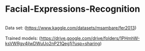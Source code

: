 # Facial-Expressions-Recognition

<br>Data set: (https://www.kaggle.com/datasets/msambare/fer2013)</br>
<br>Trained models: (https://drive.google.com/drive/folders/1PHmhW-ksVWRgv4jlwDWuUo2nP21Qeg1j?usp=sharing)</br>
